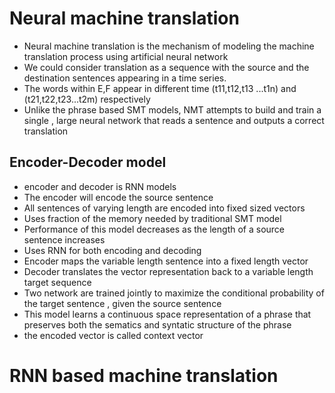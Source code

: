 # Neural machine translation
- Neural machine translation is the mechanism of modeling the machine translation process using artificial neural network
- We could consider translation as a sequence with the source and the destination sentences appearing in a time series.
- The words within E,F appear in different time (t11,t12,t13 ...t1n) and (t21,t22,t23...t2m) respectively
- Unlike the phrase based SMT models, NMT attempts to build and train a single , large neural network that reads a sentence and outputs a correct translation
## Encoder-Decoder model
- encoder and decoder is RNN models
- The encoder will encode the source sentence
- All sentences of varying length are encoded into fixed sized vectors
- Uses fraction of the memory needed by traditional SMT model
- Performance of this model decreases as the length of a source sentence increases
- Uses RNN for both encoding and decoding 
- Encoder maps the variable length sentence into a fixed length vector
- Decoder translates the vector representation back to a variable length target sequence
- Two network are trained jointly to maximize the conditional probability of the target sentence , given the source sentence
- This model learns a continuous space representation of a phrase that preserves both the sematics and syntatic structure of the phrase
- the encoded vector is called context vector
# RNN based machine translation
